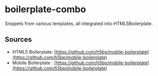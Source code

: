 boilerplate-combo
=================

Snippets from various templates, all integrated into HTML5Boilerplate.

## Sources

* HTML5 Boilerplate: [https://github.com/h5bp/mobile-boilerplate](https://github.com/h5bp/mobile-boilerplate)
* Mobile Boilerplate : [https://github.com/h5bp/mobile-boilerplate](https://github.com/h5bp/mobile-boilerplate)